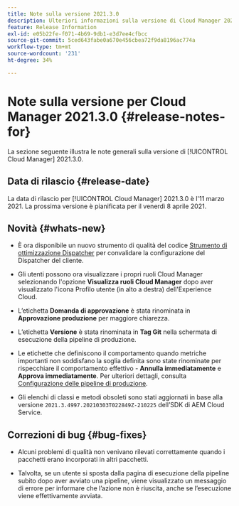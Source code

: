 ```yaml
---
title: Note sulla versione 2021.3.0
description: Ulteriori informazioni sulla versione di Cloud Manager 2021.3.0
feature: Release Information
exl-id: e05b22fe-f071-4b69-9db1-e3d7ee4cfbcc
source-git-commit: 5ced643fabe0a670e456cbea72f9da8196ac774a
workflow-type: tm+mt
source-wordcount: '231'
ht-degree: 34%

---
```


# Note sulla versione per Cloud Manager 2021.3.0 {#release-notes-for}

La sezione seguente illustra le note generali sulla versione di [!UICONTROL Cloud Manager] 2021.3.0.

## Data di rilascio {#release-date}

La data di rilascio per [!UICONTROL Cloud Manager] 2021.3.0 è l&#39;11 marzo 2021.
La prossima versione è pianificata per il venerdì 8 aprile 2021.

## Novità {#whats-new}

* È ora disponibile un nuovo strumento di qualità del codice [Strumento di ottimizzazione Dispatcher](https://experienceleague.adobe.com/en/docs/experience-manager-cloud-manager/content/using/custom-code-quality-rules#dispatcher-optimization-tool-rules) per convalidare la configurazione del Dispatcher del cliente.

* Gli utenti possono ora visualizzare i propri ruoli Cloud Manager selezionando l&#39;opzione **Visualizza ruoli Cloud Manager** dopo aver visualizzato l&#39;icona Profilo utente (in alto a destra) dell&#39;Experience Cloud.

* L’etichetta **Domanda di approvazione** è stata rinominata in **Approvazione produzione** per maggiore chiarezza.

* L’etichetta **Versione** è stata rinominata in **Tag Git** nella schermata di esecuzione della pipeline di produzione.

* Le etichette che definiscono il comportamento quando metriche importanti non soddisfano la soglia definita sono state rinominate per rispecchiare il comportamento effettivo - **Annulla immediatamente** e **Approva immediatamente**. Per ulteriori dettagli, consulta [Configurazione delle pipeline di produzione](/help/using/production-pipelines.md).

* Gli elenchi di classi e metodi obsoleti sono stati aggiornati in base alla versione `2021.3.4997.20210303T022849Z-210225` dell’SDK di AEM Cloud Service.

## Correzioni di bug {#bug-fixes}

* Alcuni problemi di qualità non venivano rilevati correttamente quando i pacchetti erano incorporati in altri pacchetti.

* Talvolta, se un utente si sposta dalla pagina di esecuzione della pipeline subito dopo aver avviato una pipeline, viene visualizzato un messaggio di errore per informare che l’azione non è riuscita, anche se l’esecuzione viene effettivamente avviata.
